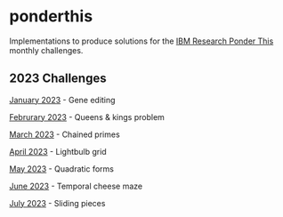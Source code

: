 # ponderthis
Implementations to produce solutions for the [IBM Research Ponder This](https://research.ibm.com/haifa/ponderthis/index.shtml) monthly challenges.

## 2023 Challenges

[January 2023](2023/01/) - Gene editing

[Februrary 2023](2023/02/) - Queens & kings problem

[March 2023](2023/03/) - Chained primes

[April 2023](2023/04/) - Lightbulb grid

[May 2023](2023/05/) - Quadratic forms

[June 2023](2023/06/) - Temporal cheese maze

[July 2023](2023/07/) - Sliding pieces
